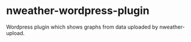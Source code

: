 nweather-wordpress-plugin
=========================

Wordpress plugin which shows graphs from data uploaded by nweather-upload.
